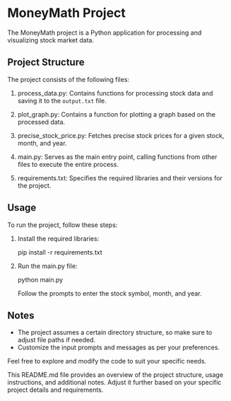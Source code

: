 # MoneyMath Project

The MoneyMath project is a Python application for processing and visualizing stock market data.

## Project Structure

The project consists of the following files:

1. process_data.py: Contains functions for processing stock data and saving it to the `output.txt` file.

2. plot_graph.py: Contains a function for plotting a graph based on the processed data.

3. precise_stock_price.py: Fetches precise stock prices for a given stock, month, and year.

4. main.py: Serves as the main entry point, calling functions from other files to execute the entire process.

5. requirements.txt: Specifies the required libraries and their versions for the project.

## Usage

To run the project, follow these steps:

1. Install the required libraries:

   pip install -r requirements.txt
  
2. Run the main.py file:

   python main.py
 
   Follow the prompts to enter the stock symbol, month, and year.

## Notes

- The project assumes a certain directory structure, so make sure to adjust file paths if needed.
- Customize the input prompts and messages as per your preferences.

Feel free to explore and modify the code to suit your specific needs.

This README.md file provides an overview of the project structure, usage instructions, and additional notes. Adjust it further based on your specific project details and requirements.
